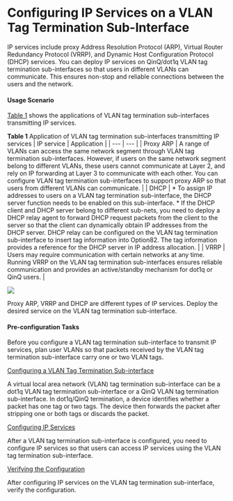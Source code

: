 Configuring IP Services on a VLAN Tag Termination Sub-Interface
===============================================================

IP services include proxy Address Resolution Protocol (ARP), Virtual Router Redundancy Protocol (VRRP), and Dynamic Host Configuration Protocol (DHCP) services. You can deploy IP services on QinQ/dot1q VLAN tag termination sub-interfaces so that users in different VLANs can communicate. This ensures non-stop and reliable connections between the users and the network.

#### Usage Scenario

[Table 1](#EN-US_TASK_0172363255__tab_dc_vrp_qinq_cfg_000801) shows the applications of VLAN tag termination sub-interfaces transmitting IP services.

**Table 1** Application of VLAN tag termination sub-interfaces transmitting IP services
| IP service | Application |
| --- | --- |
| Proxy ARP | A range of VLANs can access the same network segment through VLAN tag termination sub-interfaces. However, if users on the same network segment belong to different VLANs, these users cannot communicate at Layer 2, and rely on IP forwarding at Layer 3 to communicate with each other. You can configure VLAN tag termination sub-interfaces to support proxy ARP so that users from different VLANs can communicate. |
| DHCP | * To assign IP addresses to users on a VLAN tag termination sub-interface, the DHCP server function needs to be enabled on this sub-interface. * If the DHCP client and DHCP server belong to different sub-nets, you need to deploy a DHCP relay agent to forward DHCP request packets from the client to the server so that the client can dynamically obtain IP addresses from the DHCP server.  DHCP relay can be configured on the VLAN tag termination sub-interface to insert tag information into Option82. The tag information provides a reference for the DHCP server in IP address allocation. |
| VRRP | Users may require communication with certain networks at any time. Running VRRP on the VLAN tag termination sub-interfaces ensures reliable communication and provides an active/standby mechanism for dot1q or QinQ users. |


![](../../../../public_sys-resources/note_3.0-en-us.png) 

Proxy ARP, VRRP and DHCP are different types of IP services. Deploy the desired service on the VLAN tag termination sub-interface.

#### Pre-configuration Tasks

Before you configure a VLAN tag termination sub-interface to transmit IP services, plan user VLANs so that packets received by the VLAN tag termination sub-interface carry one or two VLAN tags.



[Configuring a VLAN Tag Termination Sub-interface](../../../../software/nev8r10_vrpv8r16/user/vrp/dc_vrp_qinq_cfg_0009.html)

A virtual local area network (VLAN) tag termination sub-interface can be a dot1q VLAN tag termination sub-interface or a QinQ VLAN tag termination sub-interface. In dot1q/QinQ termination, a device identifies whether a packet has one tag or two tags. The device then forwards the packet after stripping one or both tags or discards the packet.

[Configuring IP Services](../../../../software/nev8r10_vrpv8r16/user/vrp/dc_vrp_qinq_cfg_0010.html)

After a VLAN tag termination sub-interface is configured, you need to configure IP services so that users can access IP services using the VLAN tag termination sub-interface.

[Verifying the Configuration](../../../../software/nev8r10_vrpv8r16/user/vrp/dc_vrp_qinq_cfg_0011.html)

After configuring IP services on the VLAN tag termination sub-interface, verify the configuration.